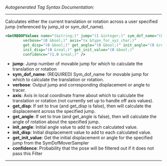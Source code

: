 <!-- THIS IS AN AUTOGENERATED FILE: Don't edit it directly, instead change the schema definition in the code itself. -->

_Autogenerated Tag Syntax Documentation:_

---
Calculates either the current translation or rotation across a user specified jump (referenced by jump_id or sym_dof_name).

```xml
<GetRBDOFValues name="(&string;)" jump="(1 &integer;)" sym_dof_name="(&string;)"
        verbose="(0 &bool;)" axis="(x &type_for_xyz_char;)"
        get_disp="(0 &bool;)" get_angle="(0 &bool;)" init_angle="(0 &real;)"
        init_disp="(0 &real;)" get_init_value="(0 &bool;)"
        confidence="(1.0 &real;)" />
```

-   **jump**: Jump number of movable jump for which to calculate the translation or rotation
-   **sym_dof_name**: (REQUIRED) Sym_dof_name for movable jump for which to calculate the translation or rotation.
-   **verbose**: Output jump and corresponding displacement or angle to tracer.
-   **axis**: Axis in local coordinate frame about which to calculate the translation or rotation (not currently set up to handle off axis values).
-   **get_disp**: If set to true (and get_disp is false), then will calculate the displacement across the specified jump.
-   **get_angle**: If set to true (and get_angle is false), then will calculate the angle of rotation about the specified jump.
-   **init_angle**: Initial angle value to add to each calculated value.
-   **init_disp**: Initial displacement value to add to each calculated value.
-   **get_init_value**: Get the initial displacement or angle for the specified jump from the SymDofMoverSampler
-   **confidence**: Probability that the pose will be filtered out if it does not pass this Filter

---
